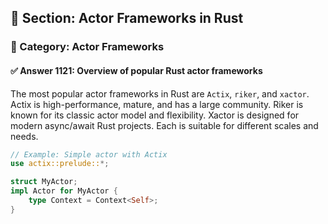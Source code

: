 ## 📘 Section: Actor Frameworks in Rust  
### 🔹 Category: Actor Frameworks  
#### ✅ Answer 1121: Overview of popular Rust actor frameworks

The most popular actor frameworks in Rust are `Actix`, `riker`, and `xactor`. Actix is high-performance, mature, and has a large community. Riker is known for its classic actor model and flexibility. Xactor is designed for modern async/await Rust projects. Each is suitable for different scales and needs.

```rust
// Example: Simple actor with Actix
use actix::prelude::*;

struct MyActor;
impl Actor for MyActor {
    type Context = Context<Self>;
}
```
